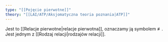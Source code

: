 ```yaml
---
type: "[[Pojęcie pierwotne]]"
theory: "[[LAI/ATP/Aksjomatyczna teoria poznania|ATP]]"
---
```

Jest to [[Relacje pierwotne|relacje pierwotna]], oznaczamy ją symbolem $\not\equiv$.
Jest jednym z [[Rodzaj relacji|rodzajów relacji]].